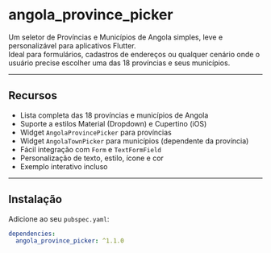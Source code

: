 # angola_province_picker

Um seletor de Províncias e Municípios de Angola simples, leve e personalizável para aplicativos Flutter.  
Ideal para formulários, cadastros de endereços ou qualquer cenário onde o usuário precise escolher uma das 18 províncias e seus municípios.

---

## Recursos

- Lista completa das 18 províncias e municípios de Angola
- Suporte a estilos Material (Dropdown) e  Cupertino (iOS)
- Widget `AngolaProvincePicker` para províncias
- Widget `AngolaTownPicker` para municípios (dependente da província)
- Fácil integração com `Form` e `TextFormField`
- Personalização de texto, estilo, ícone e cor
- Exemplo interativo incluso

---

## Instalação

Adicione ao seu `pubspec.yaml`:

```yaml
dependencies:
  angola_province_picker: ^1.1.0



